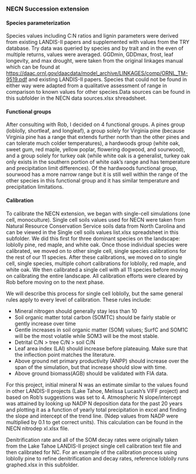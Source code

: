 ### NECN Succession extension

#### Species parameterization
Species values including C:N ratios and lignin parameters were derived from existing LANDIS-II papers and supplemented with values from the TRY database. Try data was queried by 
species and by trait and in the even of multiple returns, values were averaged. GGDmin, GDDmax, frost, leaf longevity, and max drought, were taken from the original linkages manual which can be found at https://daac.ornl.gov/daacdata/model_archive/LINKAGES/comp/ORNL_TM-9519.pdf and existing LANDIS-II papers. Species that could not be found in either 
way were adapted from a qualitative assessment of range in comparison to known values for other species.Data sources can be found in this subfolder in the NECN data sources.xlsx 
shreadsheet.

#### Functional groups
After consulting with Rob, I decided on 4 functional groups. A pines group (loblolly, shortleaf, and longleaf), a group solely for Virginia pine (because Virginia pine has a 
range that extends further north than the other pines and can tolerate much colder temperatures), a hardwoods group (white oak, sweet gum, red maple, yellow poplar, flowering 
dogwood, and sourwood), and a group solely for turkey oak (while white oak is a generalist, turkey oak only exists in the southern portion of white oak’s range and has 
temperature and precipitation limit differences). Of the hardwoods functional group, sourwood has a more narrow range but it is still well within the range of the other 
species in this functional group and it has similar temperature and precipitation limitations.

#### Calibration
To calibrate the NECN extension, we began with single-cell simulations (one cell, monoculture). Single cell soils values used for NECN were taken from Natural Resource 
Conservation Service soils data from North Carolina and can be viewed in the Single cell soils values list.xlsx spreadsheet in this subfolder. We did this first for three 
dominant species on the landscape: loblolly pine, red maple, and white oak. Once those individual species were calibrated, we moved on to other single cell, single species 
calibrations for the rest of our 11 species. After these calibrations, we moved on to single cell, single species, multiple cohort calibrations for loblolly, red maple, and 
white oak. We then calibrated a single cell with all 11 species before moving on calibrating the entire landscape. All calibration efforts were cleared by Rob before moving on 
to the next phase.

We will describe this process for single cell loblolly, but the same general rules apply to every level of calibration. These rules include:
* Mineral nitrogen should generally stay less than 10
* Soil organic matter total carbon (SOMTC) should be fairly stable or gently increase over time
* Gentle increases in soil organic matter (SOM) values; SurfC and SOM1C will be the most volatile while SOM3 will be the most stable.
* Detrital C/N > tree C/N > soil C/N
* Leaf area index (LAI) should increase before plateauing. Make sure that the inflection point matches the literature.
* Above ground net primary productivity (ANPP) should increase over the span of the simulation, but that increase should slow with time.
* Above ground biomass(AGB) should be validated with FIA data.

For this project, initial mineral N was an estimate similar to the values found in other LANDIS-II projects (Lake Tahoe, Melissa Lucash’s VIFF project) and based on Rob’s 
suggestions was set to 4. Atmospheric N slope/intercept was attained by looking up NADP N deposition data for the past 20 years and plotting it as a function of yearly total 
precipitation in excel and finding the slope and intercept of the trend line. (Ndep values from NADP were multiplied by 0.1 to get correct units). This calculation can be found 
in the NECN nitrodep xl.xlsx file. 



Denitrification rate and all of the SOM decay rates were originally taken from the Lake Tahoe LANDIS-II project single cell calibration text 
file and then calibrated for NC. For an example of the calibration process using loblolly pine to refine denitrification and decay rates, reference loblolly runs graphed.xlsx in 
this subfolder.

